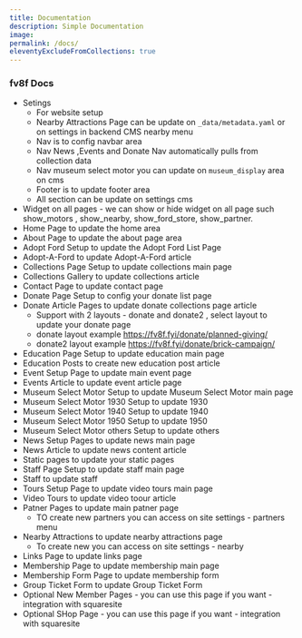 ```yaml
---
title: Documentation
description: Simple Documentation
image: 
permalink: /docs/
eleventyExcludeFromCollections: true
---
```

### fv8f Docs

+ Setings 
    - For website setup
    - Nearby Attractions Page can be update on `_data/metadata.yaml` or on settings in backend CMS nearby menu
    - Nav is to config navbar area
    - Nav News ,Events and Donate Nav automatically pulls from collection data
    - Nav museum select motor you can update on `museum_display` area on cms
    - Footer is to update footer area
    - All section can be update on settings cms
+ Widget on all pages - we can show or hide widget on all page such show_motors , show_nearby, show_ford_store, show_partner.
+ Home Page to update the home area
+ About Page to update the about page area
+ Adopt Ford Setup to update the Adopt Ford List Page
+ Adopt-A-Ford to update Adopt-A-Ford article
+ Collections Page Setup to update collections main page
+ Collections Gallery to update collections article
+ Contact Page to update contact page
+ Donate Page Setup to config your donate list page
+ Donate Article Pages to update donate collections page article
    - Support with 2 layouts - donate and donate2 , select layout to update your donate page
    - donate layout example https://fv8f.fyi/donate/planned-giving/
    - donate2 layout example https://fv8f.fyi/donate/brick-campaign/
+ Education Page Setup to update education main page
+ Education Posts to create new education post article
+ Event Setup Page to update main event page
+ Events Article to update event article page
+ Museum Select Motor Setup to update Museum Select Motor main page
+ Museum Select Motor 1930 Setup to update 1930
+ Museum Select Motor 1940 Setup to update 1940
+ Museum Select Motor 1950 Setup to update 1950
+ Museum Select Motor others Setup to update others
+ News Setup Pages to update news main page
+ News Article to update news content article
+ Static pages to update your static pages
+ Staff Page Setup to update staff main page
+ Staff to update staff
+ Tours Setup Page to update video tours main page
+ Video Tours to update video toour article
+ Patner Pages to update main patner page
    - TO create new partners you can access on site settings - partners menu
+ Nearby Attractions to update nearby attractions page
    - To create new you can access on site settings - nearby
+ Links Page to update links page
+ Membership Page to update membership main page
+ Membership Form Page to update membership form
+ Group Ticket Form to update Group Ticket Form
+ Optional New Member Pages - you can use this page if you want - integration with squaresite
+ Optional SHop Page - you can use this page if you want - integration with squaresite

